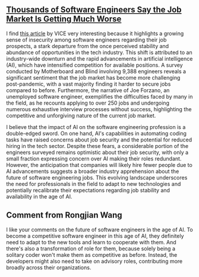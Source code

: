 ## [Thousands of Software Engineers Say the Job Market Is Getting Much Worse](https://www.vice.com/en/article/g5y37j/thousands-of-software-engineers-say-the-job-market-is-getting-much-worse)

  I find [this article](https://www.vice.com/en/article/g5y37j/thousands-of-software-engineers-say-the-job-market-is-getting-much-worse) by VICE very interesting because it highlights a growing sense of insecurity among software engineers regarding their job prospects, a stark departure from the once perceived stability and abundance of opportunities in the tech industry. This shift is attributed to an industry-wide downturn and the rapid advancements in artificial intelligence (AI), which have intensified competition for available positions. A survey conducted by Motherboard and Blind involving 9,388 engineers reveals a significant sentiment that the job market has become more challenging post-pandemic, with a vast majority finding it harder to secure jobs compared to before. Furthermore, the narrative of Joe Forzano, an unemployed software engineer, exemplifies the difficulties faced by many in the field, as he recounts applying to over 250 jobs and undergoing numerous exhaustive interview processes without success, highlighting the competitive and unforgiving nature of the current job market.

  I believe that the impact of AI on the software engineering profession is a double-edged sword. On one hand, AI's capabilities in automating coding tasks have raised concerns about job security and the potential for reduced hiring in the tech sector. Despite these fears, a considerable portion of the engineers surveyed remains optimistic about their job security, with only a small fraction expressing concern over AI making their roles redundant. However, the anticipation that companies will likely hire fewer people due to AI advancements suggests a broader industry apprehension about the future of software engineering jobs. This evolving landscape underscores the need for professionals in the field to adapt to new technologies and potentially recalibrate their expectations regarding job stability and availability in the age of AI.

## Comment from Rongjian Wang
  I like your comments on the future of software engineers in the age of AI. To become a competitive software engineer in this age of AI, they definitely need to adapt to the new tools and learn to cooperate with them. And there's also a transformation of role for them, because solely being a solitary coder won't make them as competitive as before. Instead, the developers might also need to take on advisory roles, contributing more broadly across their organizations. 